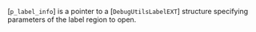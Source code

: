 [`p_label_info`] is a pointer to a [`DebugUtilsLabelEXT`] structure
specifying parameters of the label region to open.